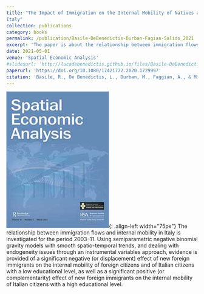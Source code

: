 ```yaml
---
title: "The Impact of Immigration on the Internal Mobility of Natives and Foreign-born Residents: Evidence from
Italy"
collection: publications
category: books
permalink: /publication/Basile-DeBenedictis-Durban-Fagian-Salido_2021
excerpt: 'The paper is about the relationship between immigration flows and internal mobility in Italy.'
date: 2021-05-01
venue: 'Spatial Economic Analysis'
#slidesurl: 'http://lucadebenedictis.github.io/files/Basile-DeBenedictis-Durban-Fagian-Salido_2021 - Slides.pdf'
paperurl: 'https://doi.org/10.1080/17421772.2020.1729997'
citation: 'Basile, R., De Benedictis, L., Durban, M., Faggian, A., & Mínguez, R. (2021). &quotThe impact of immigration on the internal mobility of natives and foreign-born residents: evidence from Italy&quot; <i>Spatial Economic Analysis</i>. 16(1), 9–26.'
---
```


![Pub1](/images/SEA.png){: .align-left width="75px"} The relationship between immigration flows and internal mobility in Italy is investigated for the period 2003–11. Using semiparametric negative binomial gravity models with smooth spatio-temporal trends, and dealing with endogeneity issues through an instrumental variables approach, evidence is provided of a significant negative (or displacement) effect of new foreign immigrants on the internal mobility of foreign citizens and of Italian citizens with a low educational level, as well as a significant positive (or complementarity) effect of new foreign immigrants on the internal mobility of Italian citizens with a high educational level.

